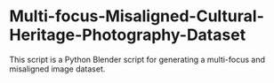# Multi-focus-Misaligned-Cultural-Heritage-Photography-Dataset
This script is a Python Blender script for generating a multi-focus and misaligned image dataset.
